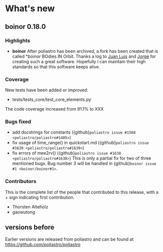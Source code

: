 # What's new

## boinor 0.18.0

### Highlights

- **boinor**
  After poliastro has been archived, a fork has been created that is called **boinor*
  BOdies IN Orbit.
  Thanks a log to [Juan Luis](https://github.com/astrojuanlu/) and [Jorge](https://github.com/jorgepiloto/)
  for creating such a great software.
  Hopefully I can maintain their high standards so that this software keeps alive.

### Coverage

New tests have been added or improved:
 - tests/tests_core/test_core_elements.py

The code coverage increased from 91.1% to XXX

### Bugs fixed

- add docstrings for constants ({github}`poliastro issue #1568 <poliastro/poliastro#1405>`)
- fix usage of time_range() in quickstart.md ({github}`poliastro issue #1639 <poliastro/poliastro#1639>`)
- fix errors of mee2rv() ({github}`poliastro issue #1638 <poliastro/poliastro#1638>`)
  This is only a partial fix for two of three mentioned bugs.
  Bug number 3 will be handled in {github}`boinor issue #1 <boinor/boinor#1>`.


### Contributors

This is the complete list of the people that contributed to this
release, with a + sign indicating first contribution.

- Thorsten Alteholz
- gaowutong


## versions before

Earlier versions are released from poliastro and can be found
at https://github.com/poliastro/poliastro
